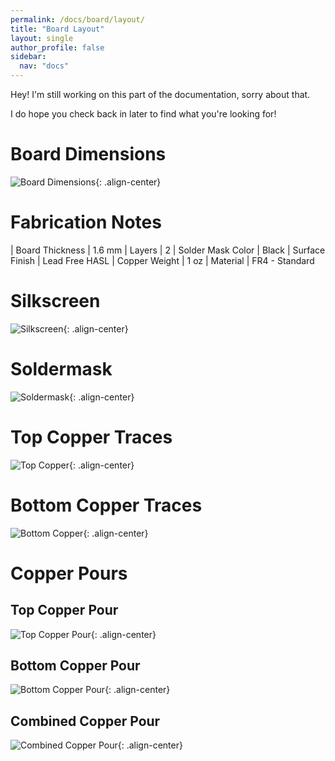 ```yaml
---
permalink: /docs/board/layout/
title: "Board Layout"
layout: single
author_profile: false
sidebar:
  nav: "docs"
---
```

Hey! I'm still working on this part of the documentation, sorry about that.

I do hope you check back in later to find what you're looking for!

# Board Dimensions
![Board Dimensions]({{site.baseurl}}/assets/images/board_dimensions.png){: .align-center}

# Fabrication Notes

| Board Thickness | 1.6 mm 
| Layers | 2 
| Solder Mask Color | Black 
| Surface Finish | Lead Free HASL 
| Copper Weight | 1 oz 
| Material | FR4 - Standard

# Silkscreen
![Silkscreen]({{site.baseurl}}/docs/board/assets/layers/layout_silkscreen.jpg){: .align-center}

# Soldermask
![Soldermask]({{site.baseurl}}/docs/board/assets/layers/layout_soldermask.jpg){: .align-center}

# Top Copper Traces
![Top Copper]({{site.baseurl}}/docs/board/assets/layers/layout_top_traces.jpg){: .align-center}

# Bottom Copper Traces
![Bottom Copper]({{site.baseurl}}/docs/board/assets/layers/layout_bottom_traces.jpg){: .align-center}

# Copper Pours

## Top Copper Pour
![Top Copper Pour]({{site.baseurl}}/docs/board/assets/layers/layout_top_pour.jpg){: .align-center}

## Bottom Copper Pour
![Bottom Copper Pour]({{site.baseurl}}/docs/board/assets/layers/layout_bottom_pour.jpg){: .align-center}

## Combined Copper Pour
![Combined Copper Pour]({{site.baseurl}}/docs/board/assets/layers/layout_combined_pour.jpg){: .align-center}
